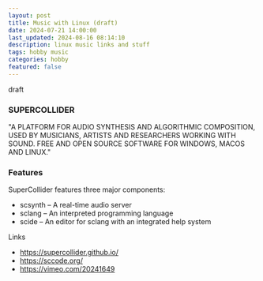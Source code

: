 ```yaml
---
layout: post
title: Music with Linux (draft)
date: 2024-07-21 14:00:00
last_updated: 2024-08-16 08:14:10
description: linux music links and stuff
tags: hobby music
categories: hobby
featured: false
---
```


draft

### SUPERCOLLIDER

"A PLATFORM FOR AUDIO SYNTHESIS AND ALGORITHMIC COMPOSITION, USED BY MUSICIANS, ARTISTS AND RESEARCHERS WORKING WITH
SOUND.
FREE AND OPEN SOURCE SOFTWARE FOR WINDOWS, MACOS AND LINUX."

### Features

SuperCollider features three major components:

- scsynth – A real-time audio server
- sclang – An interpreted programming language
- scide – An editor for sclang with an integrated help system

Links

- <a href="https://supercollider.github.io/">https://supercollider.github.io/</a>
- <a href="https://sccode.org/">https://sccode.org/</a>
- <a href="https://vimeo.com/20241649">https://vimeo.com/20241649</a>

